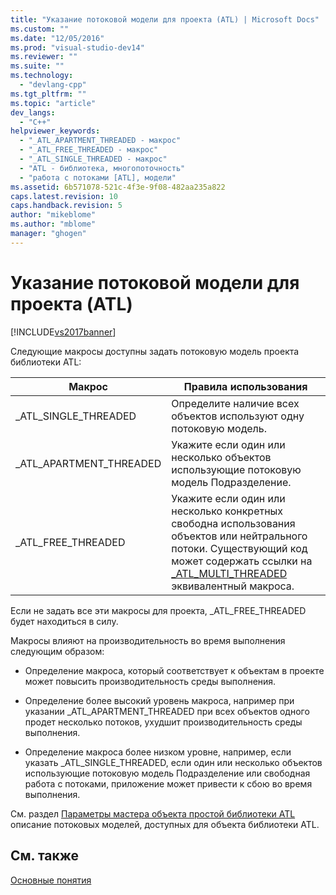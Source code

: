 ```yaml
---
title: "Указание потоковой модели для проекта (ATL) | Microsoft Docs"
ms.custom: ""
ms.date: "12/05/2016"
ms.prod: "visual-studio-dev14"
ms.reviewer: ""
ms.suite: ""
ms.technology: 
  - "devlang-cpp"
ms.tgt_pltfrm: ""
ms.topic: "article"
dev_langs: 
  - "C++"
helpviewer_keywords: 
  - "_ATL_APARTMENT_THREADED - макрос"
  - "_ATL_FREE_THREADED - макрос"
  - "_ATL_SINGLE_THREADED - макрос"
  - "ATL - библиотека, многопоточность"
  - "работа с потоками [ATL], модели"
ms.assetid: 6b571078-521c-4f3e-9f08-482aa235a822
caps.latest.revision: 10
caps.handback.revision: 5
author: "mikeblome"
ms.author: "mblome"
manager: "ghogen"
---
```

# Указание потоковой модели для проекта (ATL)
[!INCLUDE[vs2017banner](../assembler/inline/includes/vs2017banner.md)]

Следующие макросы доступны задать потоковую модель проекта библиотеки ATL:  
  
|Макрос|Правила использования|  
|------------|---------------------------|  
|\_ATL\_SINGLE\_THREADED|Определите наличие всех объектов используют одну потоковую модель.|  
|\_ATL\_APARTMENT\_THREADED|Укажите если один или несколько объектов использующие потоковую модель Подразделение.|  
|\_ATL\_FREE\_THREADED|Укажите если один или несколько конкретных свободна использования объектов или нейтрального потоки.  Существующий код может содержать ссылки на [\_ATL\_MULTI\_THREADED](../Topic/_ATL_MULTI_THREADED.md) эквивалентный макроса.|  
  
 Если не задать все эти макросы для проекта, \_ATL\_FREE\_THREADED будет находиться в силу.  
  
 Макросы влияют на производительность во время выполнения следующим образом:  
  
-   Определение макроса, который соответствует к объектам в проекте может повысить производительность среды выполнения.  
  
-   Определение более высокий уровень макроса, например при указании \_ATL\_APARTMENT\_THREADED при всех объектов одного продет несколько потоков, ухудшит производительность среды выполнения.  
  
-   Определение макроса более низком уровне, например, если указать \_ATL\_SINGLE\_THREADED, если один или несколько объектов использующие потоковую модель Подразделение или свободная работа с потоками, приложение может привести к сбою во время выполнения.  
  
 См. раздел [Параметры мастера объекта простой библиотеки ATL](../atl/reference/options-atl-simple-object-wizard.md) описание потоковых моделей, доступных для объекта библиотеки ATL.  
  
## См. также  
 [Основные понятия](../atl/active-template-library-atl-concepts.md)
